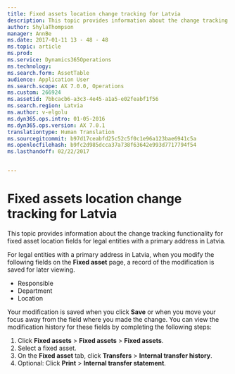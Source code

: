```yaml
---
title: Fixed assets location change tracking for Latvia
description: This topic provides information about the change tracking functionality for fixed asset location fields for legal entities with a primary address in Latvia.
author: ShylaThompson
manager: AnnBe
ms.date: 2017-01-11 13 - 48 - 48
ms.topic: article
ms.prod: 
ms.service: Dynamics365Operations
ms.technology: 
ms.search.form: AssetTable
audience: Application User
ms.search.scope: AX 7.0.0, Operations
ms.custom: 266924
ms.assetid: 7bbcacb6-a3c3-4e45-a1a5-e02feabf1f56
ms.search.region: Latvia
ms.author: v-elgolu
ms.dyn365.ops.intro: 01-05-2016
ms.dyn365.ops.version: AX 7.0.1
translationtype: Human Translation
ms.sourcegitcommit: b97d17ceabfd25c52c5f0c1e96a123bae6941c5a
ms.openlocfilehash: b9fc2d985dcca37a738f63642e993d7717794f54
ms.lasthandoff: 02/22/2017


---
```


# <a name="fixed-assets-location-change-tracking-for-latvia"></a>Fixed assets location change tracking for Latvia

This topic provides information about the change tracking functionality for fixed asset location fields for legal entities with a primary address in Latvia.

For legal entities with a primary address in Latvia, when you modify the following fields on the **Fixed asset** page, a record of the modification is saved for later viewing.

-   Responsible
-   Department
-   Location

Your modification is saved when you click **Save** or when you move your focus away from the field where you made the change. You can view the modification history for these fields by completing the following steps:

1.  Click **Fixed assets** &gt; **Fixed assets** &gt; **Fixed assets**.
2.  Select a fixed asset.
3.  On the **Fixed asset** tab, click **Transfers** &gt; **Internal transfer history**.
4.  Optional: Click **Print** &gt; **Internal transfer statement**.



